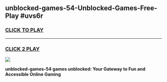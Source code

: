 
## unblocked-games-54-Unblocked-Games-Free-Play #uvs6r
<h3>
<a href="https://us.freeplayer.one?title=unblocked-games-54&ref=9M">CLICK TO PLAY</a></h3>
<hr>

<h3>
<a href="https://us.freeplayer.one?title=unblocked-games-54&ref=9M">CLICK 2 PLAY</a>
  
</h3>

<a href="https://us.freeplayer.one?title=unblocked-games-54&ref=9M"><img src="https://clearcache.store/games.png"></a>


**unblocked-games-54 games unblocked: Your Gateway to Fun and Accessible Online Gaming**
